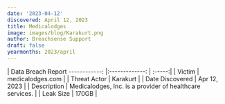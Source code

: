 ```yaml
---
date: '2023-04-12'
discovered: April 12, 2023
title: Medicalodges
image: images/blog/Karakurt.png
author: Breachsense Support
draft: false
yearmonths: 2023/april
---
```



| Data Breach Report
------------:     |:-------------:    | :-----:|
| Victim      | medicalodges.com      | 
| Threat Actor      | Karakurt      | 
| Date Discovered      | Apr 12, 2023      | 
| Description      | Medicalodges, Inc. is a provider of healthcare services.      | 
| Leak Size      | 170GB      | 

